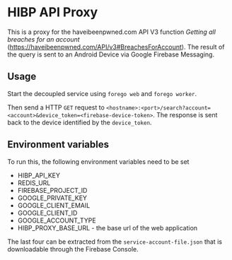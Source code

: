 # HIBP API Proxy

This is a proxy for the haveibeenpwned.com API V3 function _Getting all breaches for an account_ (https://haveibeenpwned.com/API/v3#BreachesForAccount).
The result of the query is sent to an Android Device via Google Firebase Messaging. 

## Usage

Start the decoupled service using `forego web` and `forego worker`. 

Then send a HTTP `GET` request to `<hostname>:<port>/search?account=<account>&device_token=<firebase-device-token>`. 
The response is sent back to the device identified by the `device_token`. 
 

## Environment variables

To run this, the following environment variables need to be set

 * HIBP_API_KEY
 * REDIS_URL
 * FIREBASE_PROJECT_ID
 * GOOGLE_PRIVATE_KEY
 * GOOGLE_CLIENT_EMAIL
 * GOOGLE_CLIENT_ID
 * GOOGLE_ACCOUNT_TYPE
 * HIBP_PROXY_BASE_URL - the base url of the web application

The last four can be extracted from the `service-account-file.json` that is downloadable through the Firebase Console. 
